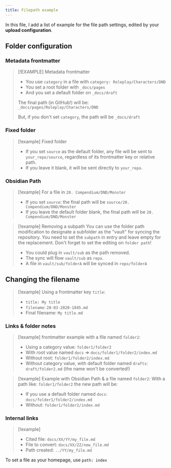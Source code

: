 ```yaml
---
title: Filepath example 
---
```


In this file, I add a list of example for the file path settings, edited by your **upload configuration**.

## Folder configuration

### Metadata frontmatter

>[!EXAMPLE] Metadata frontmatter
> - You use `category` in a file with `category: Roleplay/Characters/DND`
> - You set a root folder with `_docs/pages`
> - And you set a default folder on `_docs/draft`
>
>  The final path (in GitHub!) will be: `_docs/pages/Roleplay/Characters/DND`
>
>  But, if you don't set `category`, the path will be `_docs/draft`

### Fixed folder

> [!example] Fixed folder
> - If you set `source` as the default folder, any file will be sent to `your_repo/source`, regardless of its frontmatter key or relative path.
> - If you leave it blank, it will be sent directly to `your_repo`.

### Obsidian Path

> [!example] For a file in `20. Compendium/DND/Monster`
>
> - If you set `source`: the final path will be `source/20. Compendium/DND/Monster`
> - If you leave the default folder blank, the final path will be `20. Compendium/DND/Monster`

> [!example] Removing a subpath
> You can use the folder path modification to designate a subfolder as the "vault" for syncing the repository.
> You need to set the `subpath` in entry and leave empty for the replacement. Don't forget to set the editing on `folder path`!
> - You could plug in `vault/sub` as the path removed.
> - The sync will flow `vault/sub` as `repo`.
> - A file in `vault/sub/folderA` will be synced in `repo/folderA`

## Changing the filename

> [!example] Using a frontmatter key `title`:
> - `title: My title`
> - `filename`: `28-03-2020-1845.md`
> - Final filename: `My title.md`

### Links & folder notes

> [!example] frontmatter example with a file named `folder2`:
>
> - Using a category value: `folder1/folder2`
> - With root value named `docs` ⇒ `docs/folder1/folder2/index.md`
> - Without root: `folder1/folder2/index.md`
> - Without category value, with default folder named `drafts`: `draft/folder2.md` (the name won't be converted!)

> [!example] Example with Obsidian Path & a file named `folder2`:
> With a path like: `folder1/folder2` the new path will be:
> - If you use a default folder named `docs`: `docs/folder1/folder2/index.md`
> - Without: `folder1/folder2/index.md`

### Internal links

> [!example]
> - Cited file: `docs/XX/YY/my_file.md`
> - File to convert: `docs/XX/ZZ/new_file.md`
> - Path created: `../YY/my_file.md`

To set a file as your homepage, use `path: index`
